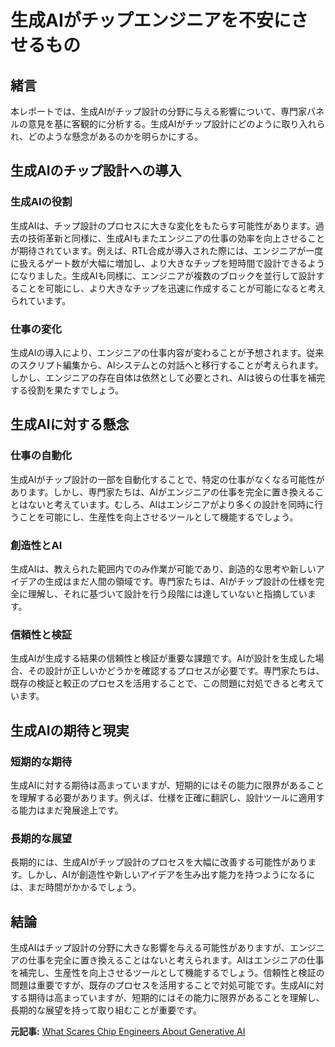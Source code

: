 # 生成AIがチップエンジニアを不安にさせるもの

## 緒言

本レポートでは、生成AIがチップ設計の分野に与える影響について、専門家パネルの意見を基に客観的に分析する。生成AIがチップ設計にどのように取り入れられ、どのような懸念があるのかを明らかにする。

## 生成AIのチップ設計への導入

### 生成AIの役割

生成AIは、チップ設計のプロセスに大きな変化をもたらす可能性があります。過去の技術革新と同様に、生成AIもまたエンジニアの仕事の効率を向上させることが期待されています。例えば、RTL合成が導入された際には、エンジニアが一度に扱えるゲート数が大幅に増加し、より大きなチップを短時間で設計できるようになりました。生成AIも同様に、エンジニアが複数のブロックを並行して設計することを可能にし、より大きなチップを迅速に作成することが可能になると考えられています。

### 仕事の変化

生成AIの導入により、エンジニアの仕事内容が変わることが予想されます。従来のスクリプト編集から、AIシステムとの対話へと移行することが考えられます。しかし、エンジニアの存在自体は依然として必要とされ、AIは彼らの仕事を補完する役割を果たすでしょう。

## 生成AIに対する懸念

### 仕事の自動化

生成AIがチップ設計の一部を自動化することで、特定の仕事がなくなる可能性があります。しかし、専門家たちは、AIがエンジニアの仕事を完全に置き換えることはないと考えています。むしろ、AIはエンジニアがより多くの設計を同時に行うことを可能にし、生産性を向上させるツールとして機能するでしょう。

### 創造性とAI

生成AIは、教えられた範囲内でのみ作業が可能であり、創造的な思考や新しいアイデアの生成はまだ人間の領域です。専門家たちは、AIがチップ設計の仕様を完全に理解し、それに基づいて設計を行う段階には達していないと指摘しています。

### 信頼性と検証

生成AIが生成する結果の信頼性と検証が重要な課題です。AIが設計を生成した場合、その設計が正しいかどうかを確認するプロセスが必要です。専門家たちは、既存の検証と較正のプロセスを活用することで、この問題に対処できると考えています。

## 生成AIの期待と現実

### 短期的な期待

生成AIに対する期待は高まっていますが、短期的にはその能力に限界があることを理解する必要があります。例えば、仕様を正確に翻訳し、設計ツールに適用する能力はまだ発展途上です。

### 長期的な展望

長期的には、生成AIがチップ設計のプロセスを大幅に改善する可能性があります。しかし、AIが創造性や新しいアイデアを生み出す能力を持つようになるには、まだ時間がかかるでしょう。

## 結論

生成AIはチップ設計の分野に大きな影響を与える可能性がありますが、エンジニアの仕事を完全に置き換えることはないと考えられます。AIはエンジニアの仕事を補完し、生産性を向上させるツールとして機能するでしょう。信頼性と検証の問題は重要ですが、既存のプロセスを活用することで対処可能です。生成AIに対する期待は高まっていますが、短期的にはその能力に限界があることを理解し、長期的な展望を持って取り組むことが重要です。

**元記事:** [What Scares Chip Engineers About Generative AI](https://semiengineering.com/what-scares-engineers-about-generative-ai/)